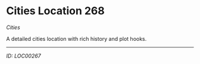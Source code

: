 # Cities Location 268

*Cities*

A detailed cities location with rich history and plot hooks.

---
*ID: LOC00267*